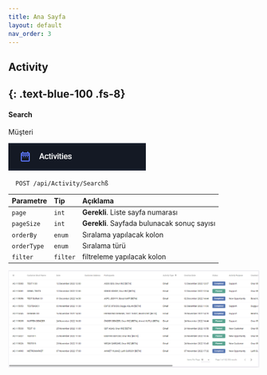 ```yaml
---
title: Ana Sayfa
layout: default
nav_order: 3
---
```

## Activity
{: .text-blue-100 .fs-8}
---

#### Search

Müşteri

![ActivitySearch](/images/activitiy.png)

```http
  POST /api/Activity/Searchß
```

| Parametre | Tip     | Açıklama                |
| :-------- | :------- | :------------------------- |
| `page` | `int` | **Gerekli**. Liste sayfa numarası |
| `pageSize` | `int` | **Gerekli**. Sayfada bulunacak sonuç sayısı |
| `orderBy` | `enum` | Sıralama yapılacak kolon |
| `orderType` | `enum` | Sıralama türü |
| `filter` | `filter` |filtreleme yapılacak kolon|



![ActivityListView](/images/activityListView.png)



